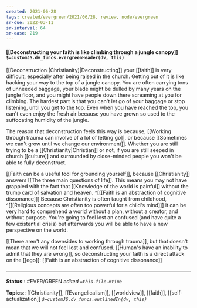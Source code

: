 ```yaml
---
created: 2021-06-28
tags: created/evergreen/2021/06/28, review, node/evergreen
sr-due: 2022-03-11
sr-interval: 64
sr-ease: 219
---
```


#### [[Deconstructing your faith is like climbing through a jungle canopy]] `$=customJS.dv_funcs.evergreenHeader(dv, this)`

[[Deconstruction (Christianity)|Deconstructing]] your [[faith]] is very difficult, especially after being raised in the church. Getting out of it is like hacking your way to the top of a jungle canopy. You are often carrying tons of unneeded baggage, your blade might be dulled by many years on the jungle floor, and you might have people down there screaming at you for climbing. The hardest part is that you can't let go of your baggage or stop listening, until you get to the top. Even when you have reached the top, you can't even enjoy the fresh air because you have grown so used to the suffocating humidity of the jungle.

The reason that deconstruction feels this way is because,
[[Working through trauma can involve of a lot of letting go]],
or because [[Sometimes we can't grow until we change our environment]]. Whether you are still trying to be a [[Christianity|Christian]] or not, if you are still seeped in church [[culture]] and surrounded by close-minded people you won't be able to fully deconstruct. 

[[Faith can be a useful tool for grounding yourself]], because [[Christianity]] answers [[The three main questions of life]]. This means you may not have grappled with the fact that [[Knowledge of the world is painful]] without the trump card of salvation and heaven.
^[[[Faith is an abstraction of cognitive dissonance]]]
Because Christianity is often taught from childhood, 
^[[[Religious concepts are often too powerful for a child's mind]]]
 it can be very hard to comprehend a world without a plan, without a creator, and without purpose. 
You're going to feel lost an confused (and have quite a few existential crisis) but afterwards you will be able to have a new perspective on the world.

[[There aren't any downsides to working through trauma]], but that doesn't mean that we will not feel lost and confused. [[Human's have an inability to admit that they are wrong]], so deconstructing your faith is a direct attack on the [[ego]]: [[Faith is an abstraction of cognitive dissonance]]

### <hr class="footnote"/>

**Status**:: #EVER/GREEN 
*edited `=this.file.mtime`*

**Topics**:: [[Christianity]], [[Evangelicalism]], [[worldview]], [[faith]], [[self-actualization]]
*`$=customJS.dv_funcs.outlinedIn(dv, this)`*